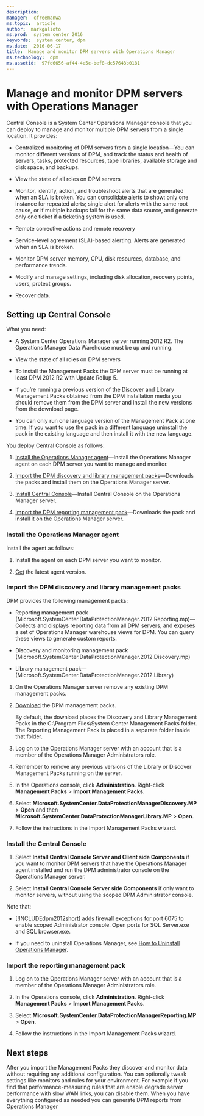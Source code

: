 ```yaml
---
description:  
manager:  cfreemanwa
ms.topic:  article
author:  markgalioto
ms.prod:  system center 2016
keywords:  system center, dpm
ms.date:  2016-06-17
title:  Manage and monitor DPM servers with Operations Manager
ms.technology:  dpm
ms.assetid:  97fd6656-af44-4e5c-bef8-dc57643b0181
---
```


# Manage and monitor DPM servers with Operations Manager
Central Console is a System Center Operations Manager console that you can deploy to manage and monitor multiple DPM servers from a single location. It provides:

-   Centralized monitoring of DPM servers from a single location—You can monitor different versions of DPM, and track the status and health of servers, tasks, protected resources, tape libraries, available storage and disk space, and backups.

-   View the state of all roles on DPM servers

-   Monitor, identify, action, and troubleshoot alerts that are generated when an SLA is broken. You can consolidate alerts to show: only one instance for repeated alerts; single alert for alerts with the same root cause, or if multiple backups fail for the same data source, and generate only one ticket if a ticketing system is used.

-   Remote corrective actions and remote recovery

-   Service\-level agreement \(SLA\)\-based alerting. Alerts are generated when an SLA is broken.

-   Monitor DPM server memory, CPU, disk resources, database, and performance trends.

-   Modify and manage settings, including disk allocation, recovery points, users, protect groups.

-   Recover data.

## Setting up Central Console
What you need:

-   A System Center Operations Manager server running 2012 R2. The Operations Manager Data Warehouse must be up and running.

-   View the state of all roles on DPM servers

-   To install the Management Packs the DPM server must be running at least DPM 2012 R2 with Update Rollup 5.

-   If you’re running a previous version of the Discover and Library Management Packs obtained from the DPM installation media you should remove them from the DPM server and install the new versions from the download page.

-   You can only run one language version of the Management Pack at one time. If you want to use the pack in a different language uninstall the pack in the existing language and then install it with the new language.

You deploy Central Console as follows:

1.  [Install the Operations Manager agent](#BKMK_OM)—Install the Operations Manager agent on each DPM server you want to manage and monitor.

2.  [Import the DPM discovery and library management packs](#BKMK_Import)—Downloads the packs and install them on the Operations Manager server.

3.  [Install Central Console](#BKMK_Central)—Install Central Console on the Operations Manager server.

4.  [Import the DPM reporting management pack](#BKMK_ImportReporting)—Downloads the pack and install it on the Operations Manager server.

### <a name="BKMK_OM"></a>Install the Operations Manager agent
Install the agent as follows:

1.  Install the agent on each DPM server you want to monitor.

2.  [Get](http://go.microsoft.com/fwlink/?LinkId=524729) the latest agent version.

### <a name="BKMK_Import"></a>Import the DPM discovery and library management packs
DPM provides the following management packs:

-   Reporting management pack \(Microsoft.SystemCenter.DataProtectionManager.2012.Reporting.mp\)—Collects and displays reporting data from all DPM servers, and exposes a set of Operations Manager warehouse views for DPM. You can query these views to generate custom reports.

-   Discovery and monitoring management pack \(Microsoft.SystemCenter.DataProtectionManager.2012.Discovery.mp\)

-   Library management pack—\(Microsoft.SystemCenter.DataProtectionManager.2012.Library\)

1.  On the Operations Manager server remove any existing DPM management packs.

2.  [Download](http://go.microsoft.com/fwlink/?LinkId=524726) the DPM management packs.

    By default, the download places the Discovery and Library Management Packs in the C:\\Program Files\\System Center Management Packs folder. The Reporting Management Pack is placed in a separate folder inside that folder.

3.  Log on to the Operations Manager server with an account that is a member of the Operations Manager Administrators role.

4.  Remember to remove any previous versions of the Library or Discover Management Packs running on the server.

5.  In the Operations console, click **Administration**. Right\-click **Management Packs** > **Import Management Packs**.

6.  Select **Microsoft.SystemCenter.DataProtectionManagerDiscovery.MP** > **Open** and then **Microsoft.SystemCenter.DataProtectionManagerLibrary.MP** > **Open**.

7.  Follow the instructions in the Import Management Packs wizard.

### <a name="BKMK_Central"></a>Install the Central Console

1.  Select **Install Central Console Server and Client side Components** if you want to monitor DPM servers that have the Operations Manager agent installed and run the DPM administrator console on the Operations Manager server.

2.  Select **Install Central Console Server side Components** if only want to monitor servers, without using the scoped DPM Administrator console.

Note that:

-   [!INCLUDE[dpm2012short](../../includes/dpm2012short_md.md)] adds firewall exceptions for port 6075 to enable scoped Administrator console. Open ports for SQL Server.exe and SQL browser.exe.

-   If you need to uninstall Operations Manager, see [How to Uninstall Operations Manager](http://go.microsoft.com/fwlink/p/?LinkId=245527).

### <a name="BKMK_ImportReporting"></a>Import the reporting management pack

1.  Log on to the Operations Manager server with an account that is a member of the Operations Manager Administrators role.

2.  In the Operations console, click **Administration**. Right\-click **Management Packs** > **Import Management Packs**.

3.  Select **Microsoft.SystemCenter.DataProtectionManagerReporting.MP** > **Open**.

4.  Follow the instructions in the Import Management Packs wizard.

## Next steps
After you import the Management Packs they discover and monitor data without requiring any additional configuration. You can optionally tweak settings like monitors and rules for your environment. For example if you find that performance\-measuring rules that are enable degrade server performance with slow WAN links, you can disable them. When you have everything configured as needed you can generate DPM reports from Operations Manager


